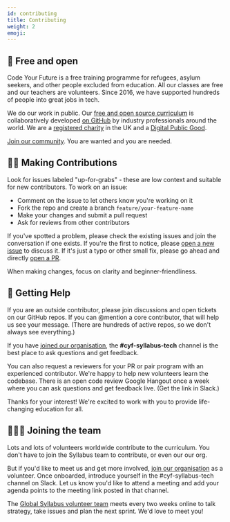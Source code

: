 ```yaml
---
id: contributing
title: Contributing
weight: 2
emoji: 
---
```



<!-- CYF-ONLY -->
## 💯 Free and open

Code Your Future is a free training programme for refugees, asylum seekers, and other people excluded from education. All our classes are free and our teachers are volunteers. Since 2016, we have supported hundreds of people into great jobs in tech.

We do our work in public. Our [free and open source curriculum](https://github.com/CodeYourFuture/curriculum) is collaboratively developed [on GitHub](https://github.com/CodeYourFuture/) by industry professionals around the world. We are a [registered charity](https://register-of-charities.charitycommission.gov.uk/charity-search/-/charity-details/5102561/what-who-how-where) in the UK and a [Digital Public Good](https://digitalpublicgoods.net/standard/).

[Join our community](https://codeyourfuture.io/volunteers/). You are wanted and you are needed.<!-- END-CYF-ONLY -->

## 🤝🏽 Making Contributions

Look for issues labeled "up-for-grabs" - these are low context and suitable for new contributors. To work on an issue:

- Comment on the issue to let others know you're working on it
- Fork the repo and create a branch `feature/your-feature-name`
- Make your changes and submit a pull request
- Ask for reviews from other contributors

If you've spotted a problem, please check the existing issues and join the conversation if one exists. If you're the first to notice, please [open a new issue](https://github.com/CodeYourFuture/curriculum/issues/new/choose) to discuss it. If it's just a typo or other small fix, please go ahead and directly [open a PR](https://github.com/CodeYourFuture/curriculum/pulls).

When making changes, focus on clarity and beginner-friendliness.

## 🛟 Getting Help

If you are an outside contributor, please join discussions and open tickets on our GitHub repos. If you can @mention a core contributor, that will help us see your message. (There are hundreds of active repos, so we don't always see everything.)

If you have [joined our organisation](https://codeyourfuture.io/volunteers/), the **#cyf-syllabus-tech** channel is the best place to ask questions and get feedback.

You can also request a reviewers for your PR or pair program with an experienced contributor. We're happy to help new volunteers learn the codebase. There is an open code review Google Hangout once a week where you can ask questions and get feedback live. (Get the link in Slack.)

Thanks for your interest! We're excited to work with you to provide life-changing education for all.

## 🧑🏿‍💻 Joining the team

Lots and lots of volunteers worldwide contribute to the curriculum. You don't have to join the Syllabus team to contribute, or even our our org.

<!-- CYF-ONLY -->
But if you'd like to meet us and get more involved, [join our organisation](https://codeyourfuture.io/volunteers/) as a volunteer. Once onboarded, introduce yourself in the #cyf-syllabus-tech channel on Slack. Let us know you'd like to attend a meeting and add your agenda points to the meeting link posted in that channel.

The [Global Syllabus volunteer team](contributors) meets every two weeks online to talk strategy, take issues and plan the next sprint. We'd love to meet you!<!-- END-CYF-ONLY -->
